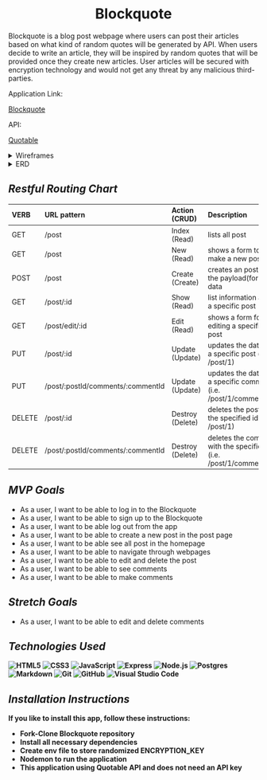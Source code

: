 <div align="center">
 <h1>Blockquote</h1>
</div>

Blockquote is a blog post webpage where users can post their articles based on what kind of random quotes will be generated by API. When users decide to write an article, they will be inspired by random quotes that will be provided once they create new articles. User articles will be secured with encryption technology and would not get any threat by any malicious third-parties.

Application Link:

<p><a href="https://block-quote.herokuapp.com/">Blockquote</a></p>

API:<p><a href="https://api.quotable.io/random?maxLength=50#">Quotable</a></p>

<details>
<summary>Wireframes</summary>

![blockquote](./images/login.jpg)
![blockquote](./images/home.jpg)
![blockquote](./images/post.jpg)

</details>
<details>

<summary>ERD</summary>

![blockquote](./images/erd.jpg)

</details>

## _Restful Routing Chart_

| VERB   | URL pattern                       | Action \(CRUD\)    | Description                                                           |
| :----- | :-------------------------------- | :----------------- | :-------------------------------------------------------------------- |
| GET    | /post                             | Index \(Read\)     | lists all post                                                        |
| GET    | /post                             | New \(Read\)       | shows a form to make a new post                                       |
| POST   | /post                             | Create \(Create\)  | creates an post with the payload\(form\) data                         |
| GET    | /post/:id                         | Show \(Read\)      | list information about a specific post                                |
| GET    | /post/edit/:id                    | Edit \(Read\)      | shows a form for editing a specific post                              |
| PUT    | /post/:id                         | Update \(Update\)  | updates the data for a specific post \(i.e. /post/1\)                 |
| PUT    | /post/:postId/comments/:commentId | Update \(Update\)  | updates the data for a specific comment \(i.e. /post/1/comments/2\)   |
| DELETE | /post/:id                         | Destroy \(Delete\) | deletes the post with the specified id \(i.e. /post/1\)               |
| DELETE | /post/:postId/comments/:commentId | Destroy \(Delete\) | deletes the comment with the specified id \(i.e. /post/1/comments/2\) |

## _MVP Goals_

- As a user, I want to be able to log in to the Blockquote
- As a user, I want to be able to sign up to the Blockquote
- As a user, I want to be able log out from the app
- As a user, I want to be able to create a new post in the post page
- As a user, I want to be able see all post in the homepage
- As a user, I want to be able to navigate through webpages
- As a user, I want to be able to edit and delete the post
- As a user, I want to be able to see comments
- As a user, I want to be able to make comments

## _Stretch Goals_

- As a user, I want to be able to edit and delete comments

<b/>

## _Technologies Used_

![HTML5](https://img.shields.io/badge/-HTML5-333?style=flat&logo=html5)
![CSS3](https://img.shields.io/badge/-CSS-333?style=flat&logo=css3)
![JavaScript](https://img.shields.io/badge/-JavaScript-333?style=flat&logo=javascript)
![Express](https://img.shields.io/badge/-Express-333?style=flat&logo=express)
![Node.js](https://img.shields.io/badge/-Node.js-333?style=flat&logo=node.js)
![Postgres](https://img.shields.io/badge/postgres-%23316192.svg?style=for-the-badge&logo=postgresql&logoColor=white)
![Markdown](https://img.shields.io/badge/markdown-%23000000.svg?style=for-the-badge&logo=markdown&logoColor=white)
![Git](https://img.shields.io/badge/git-%23F05033.svg?style=for-the-badge&logo=git&logoColor=white)
![GitHub](https://img.shields.io/badge/github-%23121011.svg?style=for-the-badge&logo=github&logoColor=white)
![Visual Studio Code](https://img.shields.io/badge/Visual%20Studio%20Code-0078d7.svg?style=for-the-badge&logo=visual-studio-code&logoColor=white)

## _Installation Instructions_

If you like to install this app, follow these instructions:

- Fork-Clone Blockquote repository
- Install all necessary dependencies
- Create env file to store randomized ENCRYPTION_KEY
- Nodemon to run the application
- This application using Quotable API and does not need an API key
